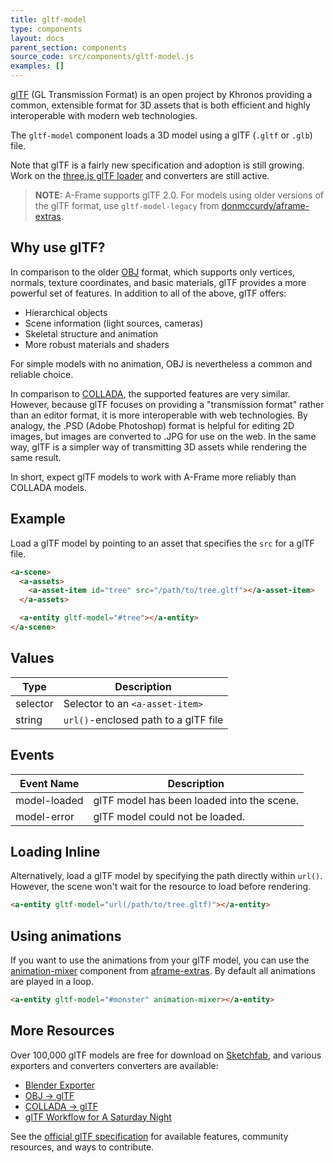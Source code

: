```yaml
---
title: gltf-model
type: components
layout: docs
parent_section: components
source_code: src/components/gltf-model.js
examples: []
---
```


[about-gltf]: https://www.khronos.org/gltf

[glTF][about-gltf] (GL Transmission Format) is an open project by Khronos
providing a common, extensible format for 3D assets that is both efficient and
highly interoperable with modern web technologies.

The `gltf-model` component loads a 3D model using a glTF (`.gltf` or `.glb`)
file.

[threejsgltf]: https://threejs.org/docs/#examples/loaders/GLTFLoader

Note that glTF is a fairly new specification and adoption is still growing.
Work on the [three.js glTF loader][threejsgltf] and converters are still
active.

> **NOTE:** A-Frame supports glTF 2.0. For models using older versions of the
> glTF format, use `gltf-model-legacy` from [donmccurdy/aframe-extras][extras].

[extras]: https://github.com/donmccurdy/aframe-extras/tree/master/src/loaders

<!--toc-->

## Why use glTF?

[obj-model]: ./obj-model.md
[collada-model]: ./collada-model.md

In comparison to the older [OBJ][obj-model] format, which supports only
vertices, normals, texture coordinates, and basic materials, glTF provides a
more powerful set of features. In addition to all of the above, glTF offers:

- Hierarchical objects
- Scene information (light sources, cameras)
- Skeletal structure and animation
- More robust materials and shaders

For simple models with no animation, OBJ is nevertheless a common and reliable
choice.

In comparison to [COLLADA][collada-model], the supported features are very
similar. However, because glTF focuses on providing a "transmission format"
rather than an editor format, it is more interoperable with web technologies.
By analogy, the .PSD (Adobe Photoshop) format is helpful for editing 2D images,
but images are converted to .JPG for use on the web. In the same way, glTF is a
simpler way of transmitting 3D assets while rendering the same result.

In short, expect glTF models to work with A-Frame more reliably than COLLADA
models.

## Example

Load a glTF model by pointing to an asset that specifies the `src` for a glTF
file.

```html
<a-scene>
  <a-assets>
    <a-asset-item id="tree" src="/path/to/tree.gltf"></a-asset-item>
  </a-assets>

  <a-entity gltf-model="#tree"></a-entity>
</a-scene>
```

## Values

| Type     | Description                          |
|----------|--------------------------------------|
| selector | Selector to an `<a-asset-item>`      |
| string   | `url()`-enclosed path to a glTF file |

## Events

| Event Name   | Description                                |
|--------------|--------------------------------------------|
| model-loaded | glTF model has been loaded into the scene. |
| model-error  | glTF model could not be loaded.            |

## Loading Inline

Alternatively, load a glTF model by specifying the path directly within
`url()`. However, the scene won't wait for the resource to load before
rendering.

```html
<a-entity gltf-model="url(/path/to/tree.gltf)"></a-entity>
```

## Using animations

If you want to use the animations from your glTF model, you can use the [animation-mixer](https://github.com/donmccurdy/aframe-extras/tree/master/src/loaders#animation) component from [aframe-extras](https://github.com/donmccurdy/aframe-extras). By default all animations are played in a loop. 

```html
<a-entity gltf-model="#monster" animation-mixer></a-entity>
```

## More Resources

[sketchfab]: https://sketchfab.com/models?features=downloadable&sort_by=-likeCount
[blender-exporter]: https://github.com/KhronosGroup/glTF-Blender-Exporter/
[obj-converter]: https://github.com/AnalyticalGraphicsInc/obj2gltf
[collada-converter]: http://cesiumjs.org/convertmodel.html

Over 100,000 glTF models are free for download on [Sketchfab][sketchfab], and
various exporters and converters converters are available:

- [Blender Exporter](blender-exporter)
- [OBJ &rarr; glTF][obj-converter]
- [COLLADA &rarr; glTF][collada-converter]
- [glTF Workflow for A Saturday Night](https://blog.mozvr.com/a-saturday-night-gltf-workflow/)

[spec]: https://github.com/KhronosGroup/glTF

See the [official glTF specification][spec] for available features, community
resources, and ways to contribute.
